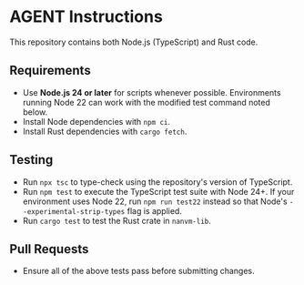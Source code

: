 # AGENT Instructions

This repository contains both Node.js (TypeScript) and Rust code.

## Requirements
- Use **Node.js 24 or later** for scripts whenever possible. Environments running
  Node 22 can work with the modified test command noted below.
- Install Node dependencies with `npm ci`.
- Install Rust dependencies with `cargo fetch`.

## Testing
- Run `npx tsc` to type-check using the repository's version of TypeScript.
- Run `npm test` to execute the TypeScript test suite with Node 24+.
  If your environment uses Node 22, run `npm run test22` instead so that Node's
  `--experimental-strip-types` flag is applied.
- Run `cargo test` to test the Rust crate in `nanvm-lib`.

## Pull Requests
- Ensure all of the above tests pass before submitting changes.
